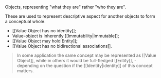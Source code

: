 Objects, representing "what they are" rather "who they are". 

These are used to represent descriptive aspect for another objects to form a conceptual whole. 

- [[Value Object has no identity]];
- Value-object is inherently [[Immutability|immutable]];
- [[Value Object may hold Entity]];
- [[Value Object has no bidirectional associations]].

> In some application the same concept may be represented as [[Value Object]], while in others it would be full-fledged [[Entity]], - depending on the question if the [[Identity|identity]] of this concept matters.

